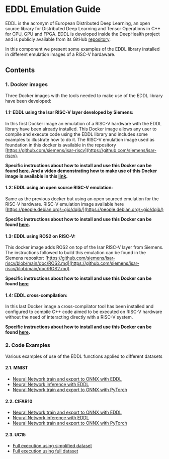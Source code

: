 # EDDL Emulation Guide

EDDL is the acronym of European Distributed Deep Learning, an open source library for Distributed Deep Learning and Tensor Operations in C++ for CPU, GPU and FPGA. EDDL is developed inside the DeepHealth project and is publicly available from its GitHub [repository](https://github.com/deephealthproject/eddl).

In this component we present some examples of the EDDL library installed in different emulation images of a RISC-V hardaware.

## Contents

### 1. Docker images

Three Docker images with the tools needed to make use of the EDDL library have been developed:

  #### 1.1: EDDL using the Isar RISC-V layer developed by Siemens:
  
  In this first Docker image an emulation of a RISC-V hardware with the EDDL library have been already installed. This Docker image allows any user to compile and execute code using the EDDL library and includes some examples to illustrate how to do it. The RISC-V emulation image used as foundation in this docker is available in the repository [https://github.com/siemens/isar-riscv](https://github.com/siemens/isar-riscv).
 
  **Specific instructions about how to install and use this Docker can be found [here](docker_use/isar_riscv/README.md). And a video demonstrating how to make use of this Docker image is available in this [link](https://drive.google.com/file/d/16erl9GCYwYV-quB-rCL5z1orTc2s_jcZ/view?usp=sharing).**
  
  #### 1.2: EDDL using an open source RISC-V emulation:
  
  Same as the previous docker but using an open sourced emulation for the RISC-V hardware. RISC-V emulation image available here [https://people.debian.org/~gio/dqib/](https://people.debian.org/~gio/dqib/)

  **Specific instructions about how to install and use this Docker can be found [here](docker_use/open_source_riscv/README.md).**

  #### 1.3: EDDL using ROS2 on RISC-V:
  
  This docker image adds ROS2 on top of the Isar RISC-V layer from Siemens. The instructions followed to build this emulation can be found in the Siemens repositor: [https://github.com/siemens/isar-riscv/blob/main/doc/ROS2.md](https://github.com/siemens/isar-riscv/blob/main/doc/ROS2.md).
 
  **Specific instructions about how to install and use this Docker can be found [here](docker_use/ros2/README.md)**

  #### 1.4: EDDL cross-compilation:
 
  In this last Docker image a cross-compilator tool has been installed and configured to compile C++ code aimed to be executed on RISC-V hardware without the need of interacting directly with a RISC-V system.
 
**Specific instructions about how to install and use this Docker can be found [here](docker_use/cross_compilation_tool/README.md).** 

  
### 2. Code Examples

  Various examples of use of the EDDL functions applied to different datasets
  
  #### 2.1. MNIST
  - [Neural Network train and export to ONNX with EDDL](code_examples/MNIST/eddl_training)
  - [Neural Network inference with EDDL](code_examples/MNIST/eddl_inference)
  - [Neural Network train and export to ONNX with PyTorch](code_examples/MNIST/pytorch_training)
  
  #### 2.2. CIFAR10
  - [Neural Network train and export to ONNX with EDDL](code_examples/CIFAR10/eddl_train)
  - [Neural Network inference with EDDL](code_examples/CIFAR10/eddl_inference)
  - [Neural Network train and export to ONNX with PyTorch](code_examples/CIFAR10/pytorch_train)
  
  #### 2.3. UC15
  - [Full execution using simplified dataset](code_examples/UC15/reduced_example)
  - [Full execution using full dataset](code_examples/UC15/full_example)
  
